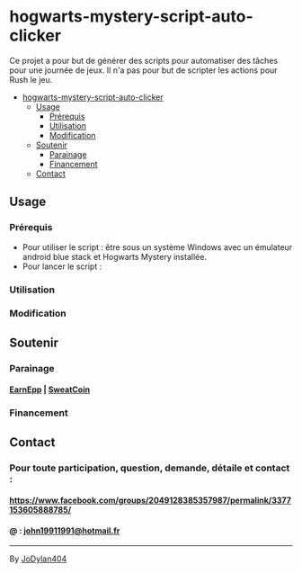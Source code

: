 # hogwarts-mystery-script-auto-clicker

Ce projet a pour but de générer des scripts pour automatiser des tâches pour une journée de jeux. Il n'a pas pour but de scripter les actions pour Rush le jeu.

- [hogwarts-mystery-script-auto-clicker](#hogwarts-mystery-script-auto-clicker)
  - [Usage](#usage)
    - [Prérequis](#prérequis)
    - [Utilisation](#utilisation)
    - [Modification](#modification)
  - [Soutenir](#soutenir)
    - [Parainage](#parainage)
    - [Financement](#financement)
  - [Contact](#contact)

## Usage

### Prérequis

* Pour utiliser le script : être sous un système Windows avec un émulateur android blue stack et Hogwarts Mystery installée.
* Pour lancer le  script : 

### Utilisation

### Modification

## Soutenir
### Parainage
#### <a href="https://earnapp.com/i/83x6lce">EarnEpp</a> | <a href="https://sweatco.in/hi/jodylan">SweatCoin</a>
### Financement

## Contact
### Pour toute participation, question, demande, détaile et contact : 
#### https://www.facebook.com/groups/2049128385357987/permalink/3377153605888785/
#### @ : john19911991@hotmail.fr
---
By [JoDylan404](https://github.com/JoDylan404)
